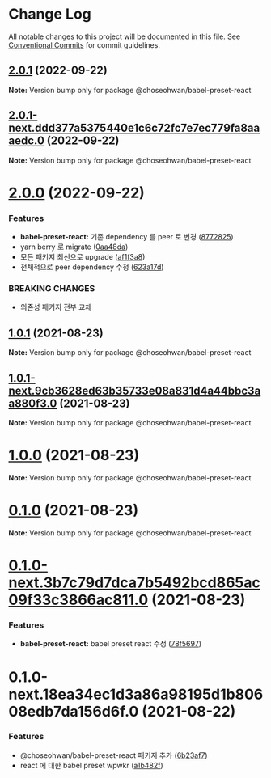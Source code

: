 # Change Log

All notable changes to this project will be documented in this file.
See [Conventional Commits](https://conventionalcommits.org) for commit guidelines.

## [2.0.1](https://github.com/ChoSeoHwan/library/compare/@choseohwan/babel-preset-react@2.0.1-next.ddd377a5375440e1c6c72fc7e7ec779fa8aaaedc.0...@choseohwan/babel-preset-react@2.0.1) (2022-09-22)

**Note:** Version bump only for package @choseohwan/babel-preset-react





## [2.0.1-next.ddd377a5375440e1c6c72fc7e7ec779fa8aaaedc.0](https://github.com/ChoSeoHwan/library/compare/@choseohwan/babel-preset-react@2.0.0...@choseohwan/babel-preset-react@2.0.1-next.ddd377a5375440e1c6c72fc7e7ec779fa8aaaedc.0) (2022-09-22)

**Note:** Version bump only for package @choseohwan/babel-preset-react





# [2.0.0](https://github.com/ChoSeoHwan/library/compare/@choseohwan/babel-preset-react@1.0.1...@choseohwan/babel-preset-react@2.0.0) (2022-09-22)


### Features

* **babel-preset-react:** 기존 dependency 를 peer 로 변경 ([8772825](https://github.com/ChoSeoHwan/library/commit/87728255638cc9e85951bb02aa47db0e3fea5f7a))
* yarn berry 로 migrate ([0aa48da](https://github.com/ChoSeoHwan/library/commit/0aa48da43affaffc7e4be0bec669bd1882c23dea))
* 모든 패키지 최신으로 upgrade ([af1f3a8](https://github.com/ChoSeoHwan/library/commit/af1f3a8e78d0aacf03e31bb67c8642b613c1ca13))
* 전체적으로 peer dependency 수정 ([623a17d](https://github.com/ChoSeoHwan/library/commit/623a17da457ab921480cb7a4e53ae94c00870943))


### BREAKING CHANGES

* 의존성 패키지 전부 교체





## [1.0.1](https://github.com/ChoSeoHwan/library/compare/@choseohwan/babel-preset-react@1.0.1-next.9cb3628ed63b35733e08a831d4a44bbc3aa880f3.0...@choseohwan/babel-preset-react@1.0.1) (2021-08-23)

**Note:** Version bump only for package @choseohwan/babel-preset-react





## [1.0.1-next.9cb3628ed63b35733e08a831d4a44bbc3aa880f3.0](https://github.com/ChoSeoHwan/library/compare/@choseohwan/babel-preset-react@1.0.0...@choseohwan/babel-preset-react@1.0.1-next.9cb3628ed63b35733e08a831d4a44bbc3aa880f3.0) (2021-08-23)

**Note:** Version bump only for package @choseohwan/babel-preset-react





# [1.0.0](https://github.com/ChoSeoHwan/library/compare/@choseohwan/babel-preset-react@0.1.0...@choseohwan/babel-preset-react@1.0.0) (2021-08-23)

**Note:** Version bump only for package @choseohwan/babel-preset-react





# [0.1.0](https://github.com/ChoSeoHwan/library/compare/@choseohwan/babel-preset-react@0.1.0-next.3b7c79d7dca7b5492bcd865ac09f33c3866ac811.0...@choseohwan/babel-preset-react@0.1.0) (2021-08-23)

**Note:** Version bump only for package @choseohwan/babel-preset-react





# [0.1.0-next.3b7c79d7dca7b5492bcd865ac09f33c3866ac811.0](https://github.com/ChoSeoHwan/library/compare/@choseohwan/babel-preset-react@0.1.0-next.18ea34ec1d3a86a98195d1b80608edb7da156d6f.0...@choseohwan/babel-preset-react@0.1.0-next.3b7c79d7dca7b5492bcd865ac09f33c3866ac811.0) (2021-08-23)


### Features

* **babel-preset-react:** babel preset react 수정 ([78f5697](https://github.com/ChoSeoHwan/library/commit/78f5697a280950a06eabafd8f15ac179ebe9331b))





# 0.1.0-next.18ea34ec1d3a86a98195d1b80608edb7da156d6f.0 (2021-08-22)


### Features

* @choseohwan/babel-preset-react 패키지 추가 ([6b23af7](https://github.com/ChoSeoHwan/library/commit/6b23af72740a334ebc038cad1ff246838a052bce))
* react 에 대한 babel preset wpwkr ([a1b482f](https://github.com/ChoSeoHwan/library/commit/a1b482f561d72abc66eccac3d39e91c9679dded6))
